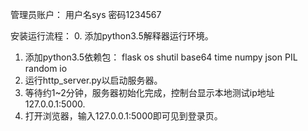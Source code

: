 管理员账户：
用户名sys
密码1234567

安装运行流程：
0. 添加python3.5解释器运行环境。
1. 添加python3.5依赖包：
	flask
	os
	shutil
	base64
	time
	numpy
	json
	PIL
	random
	io
2. 运行http_server.py以启动服务器。
3. 等待约1~2分钟，服务器初始化完成，控制台显示本地测试ip地址127.0.0.1:5000.
4. 打开浏览器，输入127.0.0.1:5000即可见到登录页。

